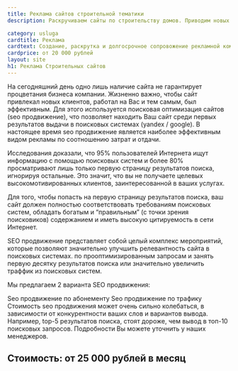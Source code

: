 ```yaml
---
title: Реклама сайтов строительной тематики
description: Раскручиваем сайты по строительству домов. Приводим новых клиентов на сайт и улучшаем отдачу от сайта. Настраиваем рекламу.

category: usluga
cardtitle: Реклама
cardtext: Создание, раскрутка и долгосрочное сопровожение рекламной компании для строительных сайтов.
cardprice: от 20 000 рублей
layout: site
h1: Реклама Строительных сайтов
---
```



На сегодняшний день одно лишь наличие сайта не гарантирует процветания бизнеса компании. Жизненно важно, чтобы сайт привлекал новых клиентов, работал на Вас и тем самым, был эффективным. Для этого используется поисковая оптимизация сайтов (seo продвижение), что позволяет находить Ваш сайт среди первых результатов выдачи в поисковых системах (yandex / google). В настоящее время seo продвижение является наиболее эффективным видом рекламы по соотношению затрат и отдачи.

Исследования доказали, что 95% пользователей Интернета ищут информацию с помощью поисковых систем и более 80% просматривают лишь только первую страницу результатов поиска, игнорируя остальные. Это значит, что вы не получаете целевых высокомотивированных клиентов, заинтересованной в ваших услугах.

Для того, чтобы попасть на первую страницу результатов поиска, ваш сайт должен полностью соответствовать требованиям поисковых систем, обладать богатым и “правильным” (с точки зрения поисковиков) содержанием и иметь высокую цитируемость в сети Интернет.

SEO продвижение представляет собой целый комплекс мероприятий, которые позволяют значительно улучшить релевантность сайта в поисковых системах. по прооптимизированным запросам и занять первую десятку результатов поиска или значительно увеличить траффик из поисковых систем.

Мы предлагаем 2 варианта SEO продвижения:

Seo продвижение по абонементу
Seo продвижение по трафику
Стоимость seo продвижения может очень сильно колебаться, в зависимости от конкурентности ваших слов и вариантов вывода. Например, top-5 результатов поиска, стоят дороже, чем вывод в топ-10 поисковых запросов. Подробности Вы можете уточнить у наших менеджеров.

## Стоимость: от 25 000 рублей в месяц